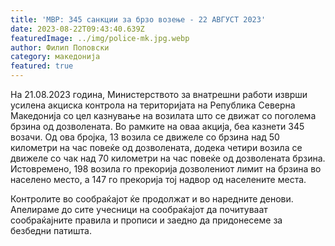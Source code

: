```yaml
---
title: 'МВР: 345 санкции за брзо возење - 22 АВГУСТ 2023'
date: 2023-08-22T09:43:40.639Z
featuredImage: ../img/police-mk.jpg.webp
author: Филип Поповски
category: македонија
featured: true
---
```

На 21.08.2023 година, Министерството за внатрешни работи изврши усилена акциска контрола на територијата на Република Северна Македонија со цел казнување на возилата што се движат со поголема брзина од дозволената. Во рамките на оваа акција, беа казнети 345 возачи. Од ова бројка, 13 возила се движеле со брзина над 50 километри на час повеќе од дозволената, додека четири возила се движеле со чак над 70 километри на час повеќе од дозволената брзина. Истовремено, 198 возила го прекорија дозволениот лимит на брзина во населено место, а 147 го прекорија тој надвор од населените места.

Контролите во сообраќајот ќе продолжат и во наредните денови. Апелираме до сите учесници на сообраќајот да почитуваат сообраќајните правила и прописи и заедно да придонесеме за безбедни патишта.
